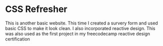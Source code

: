 # CSS Refresher 

This is another basic website. This time I created a survery form and used basic CSS to make it look clean. I also incorporated reactive design. This was also used as the first project in my freecodecamp reactive design certification